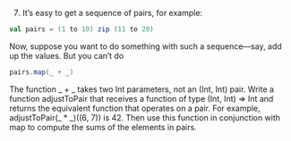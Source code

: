 7. It’s easy to get a sequence of pairs, for example:
```scala
val pairs = (1 to 10) zip (11 to 20)
```
Now, suppose you want to do something with such a sequence—say, add up the values. But you can’t do

```scala
pairs.map(_ + _)
```

The function _ + _ takes two Int parameters, not an (Int, Int) pair. Write a function adjustToPair that receives a function of type (Int, Int) => Int and returns the equivalent function that operates on a pair. For example, adjustToPair(_ * _)((6, 7)) is 42.
Then use this function in conjunction with map to compute the sums of the elements in pairs.
